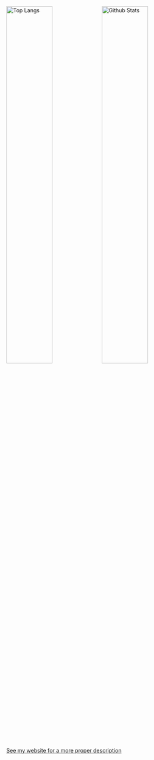 <span>
  <img width="49%" align="top" src='https://github-readme-stats.vercel.app/api/top-langs/?username=IoIxD&hide=javascript,java,c,cpp,makefile,html,css,idl,assembly,shell&langs_count=10&exclude_repo=Psychopath' alt='Top Langs'>
  <img width="49%" align="top" src='https://github-readme-stats.vercel.app/api?username=IoIxD' alt='Github Stats'>
</span>

<br>
  
<br>


[See my website for a more proper description](https://ioi-xd.net)
